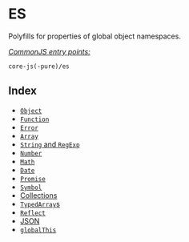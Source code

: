 # ES
Polyfills for properties of global object namespaces.

[*CommonJS entry points:*](docs/usage.md#commonjs-api)
```
core-js(-pure)/es
```

## Index
- [`Object`](object.md)
- [`Function`](function.md)
- [`Error`](error.md)
- [`Array`](array.md)
- [`String` and `RegExp`](string%20and%20regexp.md)
- [`Number`](number.md)
- [`Math`](math.md)
- [`Date`](date.md)
- [`Promise`](promise.md)
- [`Symbol`](symbol.md)
- [Collections](collections.md)
- [`TypedArray`s](typed-array.md)
- [`Reflect`](reflect.md)
- [JSON](json.md)
- [`globalThis`](global-this.md)
